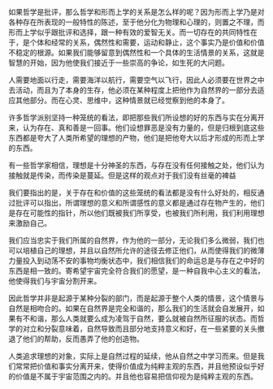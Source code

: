 <p data-pid="hRNixkxu">如果哲学是批评，那么哲学和形而上学的关系是怎么样的呢？因为形而上学乃是对各种存在所表现的一般特性的陈述，至于他分化为物理和心理的，则置之不理，而形而上学似乎跟批评和选择，跟一种有效的爱智无关。而一切存在的共同特性在于，是个体和经常的关系，偶然性和需要，运动和静止，这个事实乃是价值和价值不稳定的根源。如果我们能够留意到偶然性和一个具体的生活情景的关系，这就是智慧的开始，因为他使我们接近于一些崇高的争论，如生死的大问题。</p><p data-pid="pPzWVhqK">人需要地面以行走，需要海洋以航行，需要空气以飞行，因此人必须要在世界之中去活动，而且为了本身的生存，他必须在某种程度上把他作为自然界的一部分去适应其他部分。而在心灵、思维中，这种情景就已经觉察到他的本身了。</p><p data-pid="YpEfeaNT">许多哲学派别坚持一种笼统的看法，即把那些我们所设想的好的东西与实在分离开来，认为存在、真和善是一回事。他们设想罪恶是没有力量的，但是归根到底这些东西都是夸大了人类所希望的理想的产物，他们是把他夸大以后才形成的形而上学的东西。</p><p data-pid="jZ5MvmfL">有一些哲学家相信，理想是十分神圣的东西，与存在没有任何接触之处，他们认为接触就是传染，而传染是蔓延。但是这样的观点对于我们没有丝毫的裨益</p><p data-pid="TZTnsrNO">我们要指出的是，关于存在和价值的这些笼统的看法都是没有什么好处的，相反通过批评可以指出，所谓理想的意义和所谓感性的意义都是通过存在物产生的，他们是存在可能性的指针，所以他们既被我们所享受，也被我们所利用，我们利用理想来激励自己。</p><p data-pid="1bBxw40T">我们应当忠实于我们所属的自然界，作为他的一部分，无论我们多么微弱，我们也可以培植自己的理想，并且以自然所允许的途径去修正他们，从而使得我们的微薄力量投入到动荡不安的事物均衡状态中，我们相信我们的命运总是与存在之中好的东西是相一致的。寄希望宇宙完全符合我们的愿望，是一种自我中心主义的看法，他使得我们与宇宙分割开来。</p><p data-pid="H-AfI61U">因此哲学并非是起源于某种分裂的部门，而是起源于整个人类的情景，这个情景与自然是相吻合的。如果在自然界是完全和谐的，那么我们的生活就会自发展开，如果有不和谐，那么人类就要么成为凌驾于自然，要么就被自然所征服的状态。而哲学的对立和分裂意味着，自然导致而且部分地支持意义和好，在一些紧要的关头撤退了他们的帮助，反而愚弄了他的创造物。</p><p data-pid="2tRzQvqF">人类追求理想的对象，实际上是自然过程的延续，他从自然之中学习而来。但是我们常常把价值和事实分离开来，使得价值成为纯粹主观的东西，并且他预设似乎好的价值是不属于宇宙范围之内的。并且他也容易把信仰视为是纯粹主观的东西。</p><p></p>